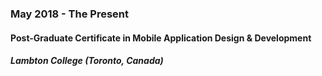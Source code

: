 
### May 2018 - The Present

#### Post-Graduate Certificate in Mobile Application Design & Development

##### Lambton College (Toronto, Canada)
